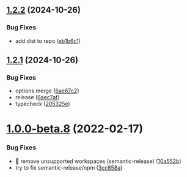 ## [1.2.2](https://github.com/zazos-team/vue-quill/compare/v1.2.1...v1.2.2) (2024-10-26)


### Bug Fixes

* add dist to repo ([eb1b6c1](https://github.com/zazos-team/vue-quill/commit/eb1b6c172864a18e80e7a54797ae9197d08c10f8))

## [1.2.1](https://github.com/zazos-team/vue-quill/compare/v1.2.0...v1.2.1) (2024-10-26)


### Bug Fixes

* options merge ([6ae67c2](https://github.com/zazos-team/vue-quill/commit/6ae67c2453523b639da4e6204f9f44d5847083e8))
* release ([6aec7af](https://github.com/zazos-team/vue-quill/commit/6aec7afb596d801b80a7ec4b98112bbd40949259))
* typecheck ([205325e](https://github.com/zazos-team/vue-quill/commit/205325ebe94d7e415b8de7cf53227236312ff187))

# [1.0.0-beta.8](https://github.com/vueup/vue-quill/compare/v1.0.0-beta.7...v1.0.0-beta.8) (2022-02-17)


### Bug Fixes

* :bug: remove unsupported workspaces (semantic-release) ([10a552b](https://github.com/vueup/vue-quill/commit/10a552b79fdda00b1e81f9795232d665f2805cd1))
* try to fix semantic-release/npm ([3cc858a](https://github.com/vueup/vue-quill/commit/3cc858ab5c10da7539a05bdd512d17907bc32f83))

